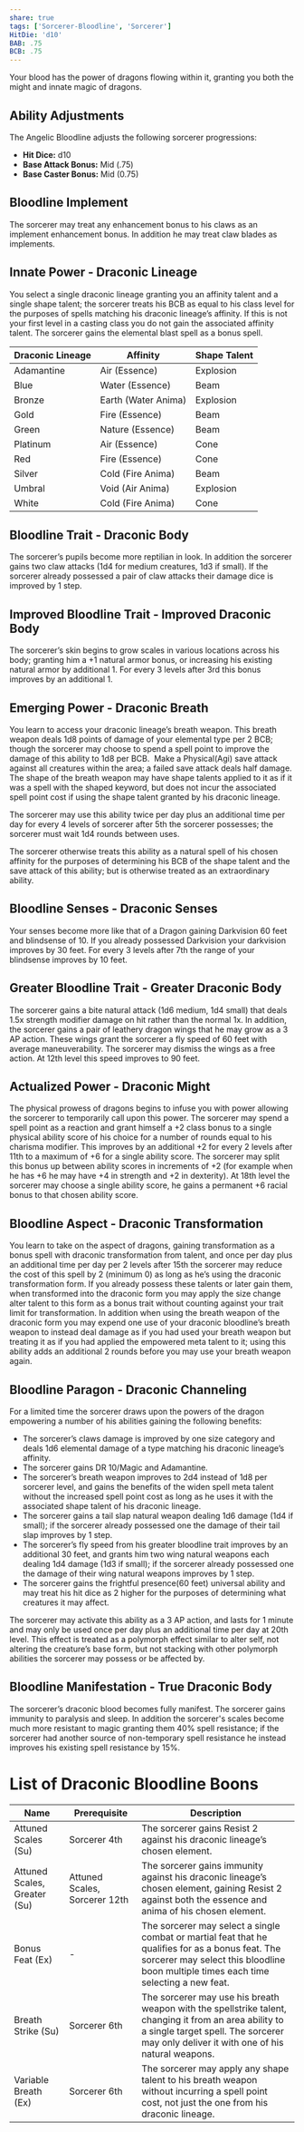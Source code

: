 ```yaml
---
share: true
tags: ['Sorcerer-Bloodline', 'Sorcerer']
HitDie: 'd10'
BAB: .75
BCB: .75
---
```

Your blood has the power of dragons flowing within it, granting you both the might and innate magic of dragons.

## Ability Adjustments
The Angelic Bloodline adjusts the following sorcerer progressions:
 - **Hit Dice:** d10
 - **Base Attack Bonus:** Mid (.75)
 - **Base Caster Bonus:** Mid (0.75)

## Bloodline Implement
The sorcerer may treat any enhancement bonus to his claws as an implement enhancement bonus. In addition he may treat claw blades as implements.

## Innate Power - Draconic Lineage
You select a single draconic lineage granting you an affinity talent and a single shape talent; the sorcerer treats his BCB as equal to his class level for the purposes of spells matching his draconic lineage’s affinity. If this is not your first level in a casting class you do not gain the associated affinity talent. The sorcerer gains the elemental blast spell as a bonus spell.

|Draconic Lineage|Affinity|Shape Talent|
|---|---|---|
|Adamantine|Air (Essence)|Explosion|
|Blue|Water (Essence)|Beam|
|Bronze|Earth (Water Anima)|Explosion|
|Gold|Fire (Essence)|Beam|
|Green|Nature (Essence)|Beam|
|Platinum|Air (Essence)|Cone|
|Red|Fire (Essence)|Cone|
|Silver|Cold (Fire Anima)|Beam|
|Umbral|Void (Air Anima)|Explosion|
|White|Cold (Fire Anima)|Cone|

## Bloodline Trait - Draconic Body
The sorcerer’s pupils become more reptilian in look. In addition the sorcerer gains two claw attacks (1d4 for medium creatures, 1d3 if small). If the sorcerer already possessed a pair of claw attacks their damage dice is improved by 1 step.

## Improved Bloodline Trait - Improved Draconic Body
The sorcerer’s skin begins to grow scales in various locations across his body; granting him a +1 natural armor bonus, or increasing his existing natural armor by additional 1. For every 3 levels after 3rd this bonus improves by an additional 1.

## Emerging Power - Draconic Breath
You learn to access your draconic lineage’s breath weapon. This breath weapon deals 1d8 points of damage of your elemental type per 2 BCB; though the sorcerer may choose to spend a spell point to improve the damage of this ability to 1d8 per BCB.  Make a Physical(Agi) save attack against all creatures within the area; a failed save attack deals half damage. The shape of the breath weapon may have shape talents applied to it as if it was a spell with the shaped keyword, but does not incur the associated spell point cost if using the shape talent granted by his draconic lineage.

The sorcerer may use this ability twice per day plus an additional time per day for every 4 levels of sorcerer after 5th the sorcerer possesses; the sorcerer must wait 1d4 rounds between uses.

The sorcerer otherwise treats this ability as a natural spell of his chosen affinity for the purposes of determining his BCB of the shape talent and the save attack of this ability; but is otherwise treated as an extraordinary ability.

## Bloodline Senses - Draconic Senses
Your senses become more like that of a Dragon gaining Darkvision 60 feet and blindsense of 10. If you already possessed Darkvision your darkvision improves by 30 feet. For every 3 levels after 7th the range of your blindsense improves by 10 feet.

## Greater Bloodline Trait - Greater Draconic Body
The sorcerer gains a bite natural attack (1d6 medium, 1d4 small) that deals 1.5x strength modifier damage on hit rather than the normal 1x. In addition, the sorcerer gains a pair of leathery dragon wings that he may grow as a 3 AP action. These wings grant the sorcerer a fly speed of 60 feet with average maneuverability. The sorcerer may dismiss the wings as a free action. At 12th level this speed improves to 90 feet.

## Actualized Power - Draconic Might
The physical prowess of dragons begins to infuse you with power allowing the sorcerer to temporarily call upon this power. The sorcerer may spend a spell point as a reaction and grant himself a +2 class bonus to a single physical ability score of his choice for a number of rounds equal to his charisma modifier. This improves by an additional +2 for every 2 levels after 11th to a maximum of +6 for a single ability score. The sorcerer may split this bonus up between ability scores in increments of +2 (for example when he has +6 he may have +4 in strength and +2 in dexterity). At 18th level the sorcerer may choose a single ability score, he gains a permanent +6 racial bonus to that chosen ability score.

## Bloodline Aspect - Draconic Transformation
You learn to take on the aspect of dragons, gaining transformation as a bonus spell with draconic transformation from talent, and once per day plus an additional time per day per 2 levels after 15th the sorcerer may reduce the cost of this spell by 2 (minimum 0) as long as he’s using the draconic transformation form. If you already possess these talents or later gain them, when transformed into the draconic form you may apply the size change alter talent to this form as a bonus trait without counting against your trait limit for transformation. In addition when using the breath weapon of the draconic form you may expend one use of your draconic bloodline’s breath weapon to instead deal damage as if you had used your breath weapon but treating it as if you had applied the empowered meta talent to it; using this ability adds an additional 2 rounds before you may use your breath weapon again.

## Bloodline Paragon - Draconic Channeling
For a limited time the sorcerer draws upon the powers of the dragon empowering a number of his abilities gaining the following benefits:

- The sorcerer’s claws damage is improved by one size category and deals 1d6 elemental damage of a type matching his draconic lineage’s affinity.
- The sorcerer gains DR 10/Magic and Adamantine.
- The sorcerer’s breath weapon improves to 2d4 instead of 1d8 per sorcerer level, and gains the benefits of the widen spell meta talent without the increased spell point cost as long as he uses it with the associated shape talent of his draconic lineage.
- The sorcerer gains a tail slap natural weapon dealing 1d6 damage (1d4 if small); if the sorcerer already possessed one the damage of their tail slap improves by 1 step.
- The sorcerer’s fly speed from his greater bloodline trait improves by an additional 30 feet, and grants him two wing natural weapons each dealing 1d4 damage (1d3 if small); if the sorcerer already possessed one the damage of their wing natural weapons improves by 1 step.
- The sorcerer gains the frightful presence(60 feet) universal ability and may treat his hit dice as 2 higher for the purposes of determining what creatures it may affect.

The sorcerer may activate this ability as a 3 AP action, and lasts for 1 minute and may only be used once per day plus an additional time per day at 20th level. This effect is treated as a polymorph effect similar to alter self, not altering the creature’s base form, but not stacking with other polymorph abilities the sorcerer may possess or be affected by.

## Bloodline Manifestation - True Draconic Body
The sorcerer’s draconic blood becomes fully manifest. The sorcerer gains immunity to paralysis and sleep. In addition the sorcerer's scales become much more resistant to magic granting them 40% spell resistance; if the sorcerer had another source of non-temporary spell resistance he instead improves his existing spell resistance by 15%.

# List of Draconic Bloodline Boons
| Name                         | Prerequisite                  | Description                                                                                                                                                                                      |
| ---------------------------- | ----------------------------- | ------------------------------------------------------------------------------------------------------------------------------------------------------------------------------------------------ |
| Attuned Scales (Su)          | Sorcerer 4th                  | The sorcerer gains Resist 2 against his draconic lineage’s chosen element.                                                                                                                       |
| Attuned Scales, Greater (Su) | Attuned Scales, Sorcerer 12th | The sorcerer gains immunity against his draconic lineage’s chosen element, gaining Resist 2 against both the essence and anima of his chosen element.                                            |
| Bonus Feat (Ex)              | \-                            | The sorcerer may select a single combat or martial feat that he qualifies for as a bonus feat. The sorcerer may select this bloodline boon multiple times each time selecting a new feat.        |
| Breath Strike (Su)           | Sorcerer 6th                  | The sorcerer may use his breath weapon with the spellstrike talent, changing it from an area ability to a single target spell. The sorcerer may only deliver it with one of his natural weapons. |
| Variable Breath (Ex)         | Sorcerer 6th                  | The sorcerer may apply any shape talent to his breath weapon without incurring a spell point cost, not just the one from his draconic lineage.                                                   |
